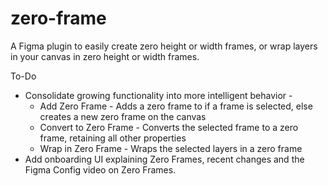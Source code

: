 # zero-frame
A Figma plugin to easily create zero height or width frames, or wrap layers in your canvas in zero height or width frames.

To-Do
* Consolidate growing functionality into more intelligent behavior - 
  * Add Zero Frame - Adds a zero frame to if a frame is selected, else creates a new zero frame on the canvas
  * Convert to Zero Frame - Converts the selected frame to a zero frame, retaining all other properties
  * Wrap in Zero Frame - Wraps the selected layers in a zero frame
* Add onboarding UI explaining Zero Frames, recent changes and the Figma Config video on Zero Frames.
